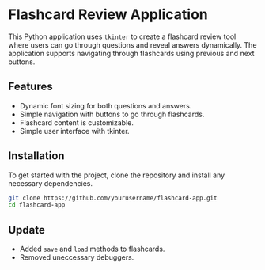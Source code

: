 # Flashcard Review Application

This Python application uses `tkinter` to create a flashcard review tool where users can go through questions and reveal answers dynamically. The application supports navigating through flashcards using previous and next buttons.

## Features

- Dynamic font sizing for both questions and answers.
- Simple navigation with buttons to go through flashcards.
- Flashcard content is customizable.
- Simple user interface with tkinter.

## Installation

To get started with the project, clone the repository and install any necessary dependencies.

```bash
git clone https://github.com/yourusername/flashcard-app.git
cd flashcard-app
```

## Update

- Added `save` and  `load` methods to flashcards.
- Removed uneccessary debuggers.
